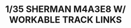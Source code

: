 ---
layout: product
title: "1/35 SHERMAN M4A3E8 
W/ WORKABLE TRACK LINKS"
price: "6500" 
desc: "Maketa"
img_path: "/assets/img/RFM5028.jpg"
brand: "N/A"
available: true
special_offer: false
new: false
soon: false
cat: "010000"
subcat: "010800"
subsubcat: "0N/A"
sifra: "RFM5028"
popular: true
---